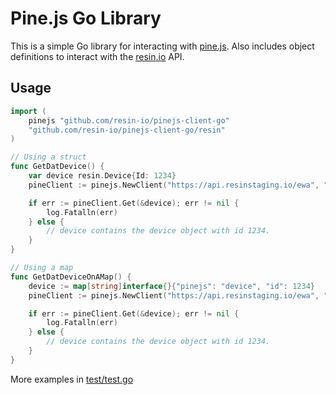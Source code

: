 # Pine.js Go Library

This is a simple Go library for interacting with [pine.js][pine].
Also includes object definitions to interact with the [resin.io][resin] API.

## Usage

```go
import (
	pinejs "github.com/resin-io/pinejs-client-go"
	"github.com/resin-io/pinejs-client-go/resin"
)

// Using a struct
func GetDatDevice() {
	var device resin.Device{Id: 1234}
	pineClient := pinejs.NewClient("https://api.resinstaging.io/ewa", "secretapikey")

	if err := pineClient.Get(&device); err != nil {
		log.Fatalln(err)
	} else {
		// device contains the device object with id 1234.
	}
}

// Using a map
func GetDatDeviceOnAMap() {
	device := map[string]interface{}{"pinejs": "device", "id": 1234}
	pineClient := pinejs.NewClient("https://api.resinstaging.io/ewa", "secretapikey")

	if err := pineClient.Get(&device); err != nil {
		log.Fatalln(err)
	} else {
		// device contains the device object with id 1234.
	}
}
```

More examples in [test/test.go](./test/test.go)

[pine]:https://bitbucket.org/rulemotion/pinejs/overview
[resin]:https://resin.io
